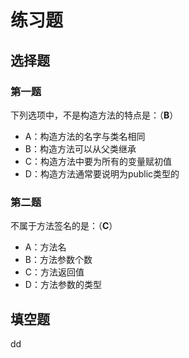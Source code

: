 练习题
================================================================================
## 选择题

### 第一题
下列选项中，不是构造方法的特点是：（**B**）
+ A：构造方法的名字与类名相同
+ B：构造方法可以从父类继承
+ C：构造方法中要为所有的变量赋初值
+ D：构造方法通常要说明为public类型的

### 第二题
不属于方法签名的是：（**C**）
+ A：方法名
+ B：方法参数个数
+ C：方法返回值
+ D：方法参数的类型

## 填空题





































dd
